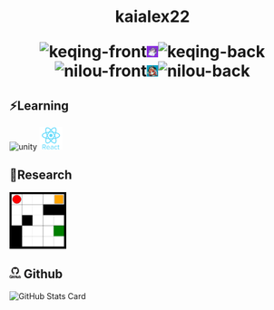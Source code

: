 <h1 align="center">kaialex22
  
![keqing-front](https://img.shields.io/static/v1?label=&message=keqing&color=gray&style=flat-square)<img src="img/keqing.png" alt="keqing" width=20 height=20/>![keqing-back](https://img.shields.io/static/v1?label=&message=sleeping&color=blueviolet&style=flat-square)
![nilou-front](https://img.shields.io/static/v1?label=&message=nilou&color=gray&style=flat-square)<img src="img/nilou.png" alt="nilou" width=20 height=20/>![nilou-back](https://img.shields.io/static/v1?label=&message=cute&color=009DBF&style=flat-square)

</h1>

<h2>⚡️Learning</h2>
<div align="left">
  <img src="https://www.vectorlogo.zone/logos/unity3d/unity3d-icon.svg" alt="unity" width="40" height="40"/>
  <img src="https://raw.githubusercontent.com/devicons/devicon/master/icons/react/react-original-wordmark.svg" alt="react" width="40" height="40"/>
</div>

<h2>🌱Research</h2>
<img src="./img/game.png" alt="game" width="100" height="100"/>


<h2>
  <img src="https://raw.githubusercontent.com/devicons/devicon/master/icons/github/github-original-wordmark.svg" alt="react" width="20" height="20"/>
  Github
</h2>

![GitHub Stats Card](https://github-readme-stats.vercel.app/api?username=kaialex&&show_icons=true&theme=merko&&count_private=true)


<!--
**kaialex/kaialex** is a ✨ _special_ ✨ repository because its `README.md` (this file) appears on your GitHub profile.

Here are some ideas to get you started:

- 🔭 I’m currently working on ...
- 🌱 I’m currently learning ...
- 👯 I’m looking to collaborate on ...
- 🤔 I’m looking for help with ...
- 💬 Ask me about ...
- 📫 How to reach me: ...
- 😄 Pronouns: ...
- ⚡ Fun fact: ...
-->
